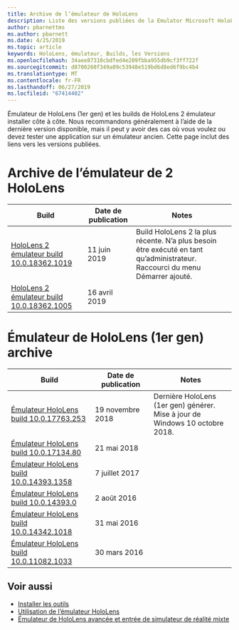 ```yaml
---
title: Archive de l’émulateur de HoloLens
description: Liste des versions publiées de la Emulator Microsoft HoloLens.
author: pbarnettms
ms.author: pbarnett
ms.date: 4/25/2019
ms.topic: article
keywords: HoloLens, émulateur, Builds, les Versions
ms.openlocfilehash: 34aee87310cbdfed4e209fbba955db9cf3ff722f
ms.sourcegitcommit: d8700260f349a09c53948e519bd6d8ed6f9bc4b4
ms.translationtype: MT
ms.contentlocale: fr-FR
ms.lasthandoff: 06/27/2019
ms.locfileid: "67414402"
---
```

Émulateur de HoloLens (1er gen) et les builds de HoloLens 2 émulateur installer côte à côte. Nous recommandons généralement à l’aide de la dernière version disponible, mais il peut y avoir des cas où vous voulez ou devez tester une application sur un émulateur ancien. Cette page inclut des liens vers les versions publiées.


# <a name="hololens-2-emulator-archive"></a>Archive de l’émulateur de 2 HoloLens


|  Build |  Date de publication |  Notes | 
|----------|----------|----------|
|  [HoloLens 2 émulateur build 10.0.18362.1019](https://go.microsoft.com/fwlink/?linkid=2095316) | 11 juin 2019 | Build HoloLens 2 la plus récente.  N’a plus besoin être exécuté en tant qu’administrateur.  Raccourci du menu Démarrer ajouté. |
|  [HoloLens 2 émulateur build 10.0.18362.1005](https://go.microsoft.com/fwlink/?linkid=2087187) | 16 avril 2019 |  |


# <a name="hololens-emulator-1st-gen-archive"></a>Émulateur de HoloLens (1er gen) archive


|  Build |  Date de publication |  Notes | 
|----------|----------|----------|
|  [Émulateur HoloLens build 10.0.17763.253](https://go.microsoft.com/fwlink/?linkid=2065980) | 19 novembre 2018 | Dernière HoloLens (1er gen) générer. Mise à jour de Windows 10 octobre 2018. |
|  [Émulateur HoloLens build 10.0.17134.80](https://go.microsoft.com/fwlink/?linkid=874531) | 21 mai 2018 | 
|  [Émulateur HoloLens build 10.0.14393.1358](https://go.microsoft.com/fwlink/?linkid=852626) |  7 juillet 2017 |
|  [Émulateur HoloLens build 10.0.14393.0](http://go.microsoft.com/fwlink/?LinkID=823018) |  2 août 2016 |
|  [Émulateur HoloLens build 10.0.14342.1018](http://go.microsoft.com/fwlink/?LinkID=823018) |  31 mai 2016 |
|  [Émulateur HoloLens build 10.0.11082.1033](http://go.microsoft.com/fwlink/?LinkID=724053) |  30 mars 2016 |

## <a name="see-also"></a>Voir aussi
* [Installer les outils](install-the-tools.md)
* [Utilisation de l’émulateur HoloLens](using-the-hololens-emulator.md)
* [Émulateur de HoloLens avancée et entrée de simulateur de réalité mixte](advanced-hololens-emulator-and-mixed-reality-simulator-input.md)
